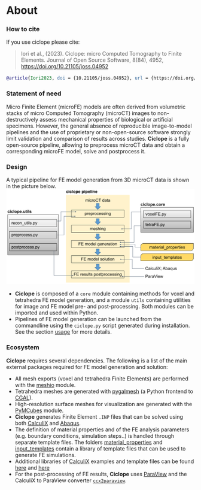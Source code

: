 # About
### How to cite
If you use ciclope please cite:
> Iori et al., (2023). Ciclope: micro Computed Tomography to Finite Elements. Journal of Open Source Software, 8(84), 4952, https://doi.org/10.21105/joss.04952 <br>

``` bibtex
@article{Iori2023, doi = {10.21105/joss.04952}, url = {https://doi.org/10.21105/joss.04952}, year = {2023}, publisher = {The Open Journal}, volume = {8}, number = {84}, pages = {4952}, author = {Gianluca Iori and Gianluigi Crimi and Enrico Schileo and Fulvia Taddei and Giulia Fraterrigo and Martino Pani}, title = {Ciclope: micro Computed Tomography to Finite Elements}, journal = {Journal of Open Source Software} }
```

### Statement of need
Micro Finite Element (microFE) models are often derived from volumetric stacks of micro Computed Tomography (microCT) images to non-destructively assess mechanical properties of biological or artificial specimens. However, the general absence of reproducible image-to-model pipelines and the use of proprietary or non-open-source software strongly limit validation and comparison of results across studies. **Ciclope** is a fully open-source pipeline, allowing to preprocess microCT data and obtain a corresponding microFE model, solve and postprocess it.

### Design
A typical pipeline for FE model generation from 3D microCT data is shown in the picture below.
![ciclope_design](ciclope_design.png)

* **Ciclope** is composed of a `core` module containing methods for voxel and tetrahedra FE model generation, and a module `utils` containing utilities for image and FE model pre- and post-processing. Both modules can be imported and used within Python. 
* Pipelines of FE model generation can be launched from the commandline using the `ciclope.py` script generated during installation. See the section [usage](usage) for more details.

### Ecosystem
**Ciclope** requires several dependencies. The following is a list of the main external packages required for FE model generation and solution:
* All mesh exports (voxel and tetrahedra Finite Elements) are performed with the [meshio](https://github.com/nschloe/meshio) module.
* Tetrahedra meshes are generated with [pygalmesh](https://github.com/nschloe/pygalmesh) (a Python frontend to [CGAL](https://www.cgal.org/)).
* High-resolution surface meshes for visualization are generated with the [PyMCubes](https://github.com/pmneila/PyMCubes) module.
* **Ciclope** generates Finite Element `.INP` files that can be solved using both [CalculiX](https://github.com/calculix) and [Abaqus](https://www.3ds.com/products-services/simulia/products/abaqus/).
* The definition of material properties and of the FE analysis parameters (e.g. boundary conditions, simulation steps..) is handled through separate template files. The folders [material_properties](https://github.com/gianthk/ciclope/tree/master/material_properties) and [input_templates](https://github.com/gianthk/ciclope/tree/master/input_templates) contain a library of template files that can be used to generate FE simulations.
 * Additional libraries of [CalculiX](https://github.com/calculix) examples and template files can be found [here](https://github.com/calculix/examples) and [here](https://github.com/calculix/mkraska)
* For the post-processing of FE results, **Ciclope** uses [ParaView](https://www.paraview.org/) and the CalculiX to ParaView converter [`ccx2paraview`](https://github.com/calculix/ccx2paraview).